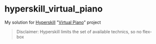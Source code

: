 # hyperskill_virtual_piano

My solution for [Hyperskill][1] "[Virtual Piano][2]" project

> Disclaimer: Hyperskill limits the set of available technics, so no flex-box

[1]: https://hyperskill.org/
[2]: https://hyperskill.org/projects/101?track_id=5
